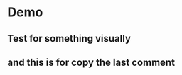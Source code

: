 # Demo

<div color=blue>

## Test for something visually
## and this is for copy the last comment

<div></div>
</div>